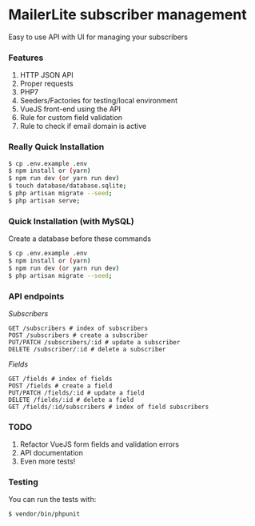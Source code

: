 # MailerLite subscriber management
Easy to use API with UI for managing your subscribers

### Features
1. HTTP JSON API
2. Proper requests
3. PHP7
4. Seeders/Factories for testing/local environment
5. VueJS front-end using the API
6. Rule for custom field validation
6. Rule to check if email domain is active

### Really Quick Installation
```bash
$ cp .env.example .env
$ npm install or (yarn)
$ npm run dev (or yarn run dev)
$ touch database/database.sqlite;
$ php artisan migrate --seed;
$ php artisan serve;
```

### Quick Installation (with MySQL)
Create a database before these commands

```bash
$ cp .env.example .env
$ npm install or (yarn)
$ npm run dev (or yarn run dev)
$ php artisan migrate --seed;
```

### API endpoints

*Subscribers*

    GET /subscribers # index of subscribers
    POST /subscribers # create a subscriber
    PUT/PATCH /subscribers/:id # update a subscriber
    DELETE /subscriber/:id # delete a subscriber

*Fields*

    GET /fields # index of fields
    POST /fields # create a field
    PUT/PATCH /fields/:id # update a field
    DELETE /fields/:id # delete a field
    GET /fields/:id/subscribers # index of field subscribers

### TODO
1. Refactor VueJS form fields and validation errors
2. API documentation
3. Even more tests!

### Testing

You can run the tests with:

```bash
$ vendor/bin/phpunit
```
